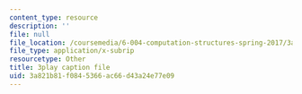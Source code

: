 ```yaml
---
content_type: resource
description: ''
file: null
file_location: /coursemedia/6-004-computation-structures-spring-2017/3a821b81f0845366ac66d43a24e77e09_wPwWtFMkxLo.vtt
file_type: application/x-subrip
resourcetype: Other
title: 3play caption file
uid: 3a821b81-f084-5366-ac66-d43a24e77e09
---
```

